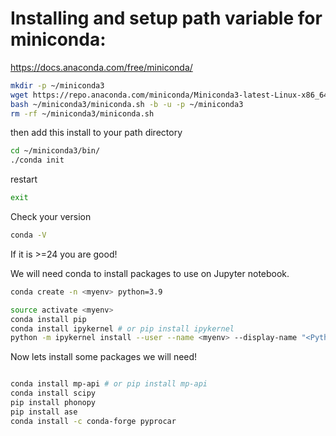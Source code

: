 # Installing and setup path variable for miniconda:
https://docs.anaconda.com/free/miniconda/

```Bash
mkdir -p ~/miniconda3
wget https://repo.anaconda.com/miniconda/Miniconda3-latest-Linux-x86_64.sh -O ~/miniconda3/miniconda.sh
bash ~/miniconda3/miniconda.sh -b -u -p ~/miniconda3
rm -rf ~/miniconda3/miniconda.sh
```
then add this install to your path directory

```Bash
cd ~/miniconda3/bin/
./conda init
```

restart 
```Bash
exit
```

Check your version 
```Bash
conda -V
```

If it is >=24 you are good! 



We will need conda to install packages to use on Jupyter notebook.

```Bash
conda create -n <myenv> python=3.9 
```

```Bash
source activate <myenv>
conda install pip
conda install ipykernel # or pip install ipykernel
python -m ipykernel install --user --name <myenv> --display-name "<Python (myenv)>"  
```

Now lets install some packages we will need!

```Bash

conda install mp-api # or pip install mp-api
conda install scipy
pip install phonopy
pip install ase
conda install -c conda-forge pyprocar
```
